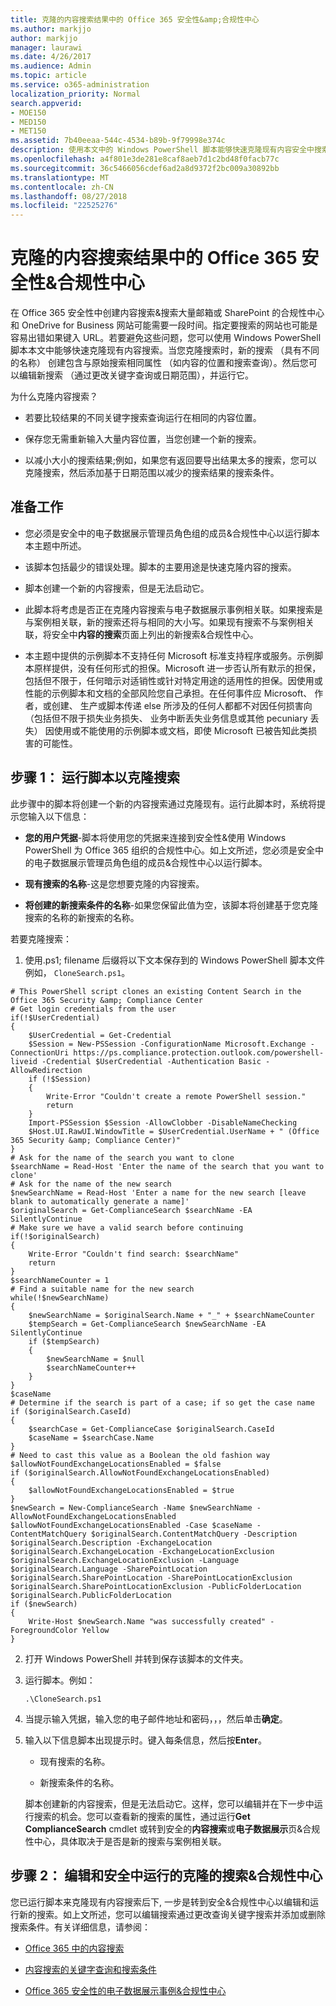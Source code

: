 ```yaml
---
title: 克隆的内容搜索结果中的 Office 365 安全性&amp;合规性中心
ms.author: markjjo
author: markjjo
manager: laurawi
ms.date: 4/26/2017
ms.audience: Admin
ms.topic: article
ms.service: o365-administration
localization_priority: Normal
search.appverid:
- MOE150
- MED150
- MET150
ms.assetid: 7b40eeaa-544c-4534-b89b-9f79998e374c
description: 使用本文中的 Windows PowerShell 脚本能够快速克隆现有内容安全中搜索&amp;Compliane 中心搜索。当您克隆搜索时，新的搜索 （具有新的名称） 创建包含与原始搜索相同的属性。然后您可以编辑 （通过更改关键字查询或日期范围），新搜索，然后运行它。
ms.openlocfilehash: a4f801e3de281e8caf8aeb7d1c2bd48f0facb77c
ms.sourcegitcommit: 36c5466056cdef6ad2a8d9372f2bc009a30892bb
ms.translationtype: MT
ms.contentlocale: zh-CN
ms.lasthandoff: 08/27/2018
ms.locfileid: "22525276"
---
```

# <a name="clone-a-content-search-in-the-office-365-security-amp-compliance-center"></a>克隆的内容搜索结果中的 Office 365 安全性&amp;合规性中心

在 Office 365 安全性中创建内容搜索&amp;搜索大量邮箱或 SharePoint 的合规性中心和 OneDrive for Business 网站可能需要一段时间。指定要搜索的网站也可能是容易出错如果键入 URL。若要避免这些问题，您可以使用 Windows PowerShell 脚本本文中能够快速克隆现有内容搜索。当您克隆搜索时，新的搜索 （具有不同的名称） 创建包含与原始搜索相同属性 （如内容的位置和搜索查询）。然后您可以编辑新搜索 （通过更改关键字查询或日期范围），并运行它。
  
为什么克隆内容搜索？
  
- 若要比较结果的不同关键字搜索查询运行在相同的内容位置。
    
- 保存您无需重新输入大量内容位置，当您创建一个新的搜索。
    
- 以减小大小的搜索结果;例如，如果您有返回要导出结果太多的搜索，您可以克隆搜索，然后添加基于日期范围以减少的搜索结果的搜索条件。
  
## <a name="before-you-begin"></a>准备工作

- 您必须是安全中的电子数据展示管理员角色组的成员&amp;合规性中心以运行脚本本主题中所述。
    
- 该脚本包括最少的错误处理。脚本的主要用途是快速克隆内容的搜索。
    
- 脚本创建一个新的内容搜索，但是无法启动它。
    
- 此脚本将考虑是否正在克隆内容搜索与电子数据展示事例相关联。如果搜索是与案例相关联，新的搜索还将与相同的大小写。如果现有搜索不与案例相关联，将安全中**内容的搜索**页面上列出的新搜索&amp;合规性中心。 
    
- 本主题中提供的示例脚本不支持任何 Microsoft 标准支持程序或服务。示例脚本原样提供，没有任何形式的担保。Microsoft 进一步否认所有默示的担保，包括但不限于，任何暗示对适销性或针对特定用途的适用性的担保。因使用或性能的示例脚本和文档的全部风险您自己承担。在任何事件应 Microsoft、 作者，或创建、 生产或脚本传递 else 所涉及的任何人都都不对因任何损害向 （包括但不限于损失业务损失、 业务中断丢失业务信息或其他 pecuniary 丢失） 因使用或不能使用的示例脚本或文档，即使 Microsoft 已被告知此类损害的可能性。
  
## <a name="step-1-run-the-script-to-clone-a-search"></a>步骤 1： 运行脚本以克隆搜索

此步骤中的脚本将创建一个新的内容搜索通过克隆现有。运行此脚本时，系统将提示您输入以下信息：
  
- **您的用户凭据**-脚本将使用您的凭据来连接到安全性&amp;使用 Windows PowerShell 为 Office 365 组织的合规性中心。如上文所述，您必须是安全中的电子数据展示管理员角色组的成员&amp;合规性中心以运行脚本。 
    
- **现有搜索的名称**-这是您想要克隆的内容搜索。 
    
- **将创建的新搜索条件的名称**-如果您保留此值为空，该脚本将创建基于您克隆搜索的名称的新搜索的名称。 
    
若要克隆搜索：
  
1. 使用.ps1; filename 后缀将以下文本保存到的 Windows PowerShell 脚本文件例如， `CloneSearch.ps1`。
    
  ```
  # This PowerShell script clones an existing Content Search in the Office 365 Security &amp; Compliance Center
  # Get login credentials from the user
  if(!$UserCredential)
  {
      $UserCredential = Get-Credential
      $Session = New-PSSession -ConfigurationName Microsoft.Exchange -ConnectionUri https://ps.compliance.protection.outlook.com/powershell-liveid -Credential $UserCredential -Authentication Basic -AllowRedirection
      if (!$Session)
      {
          Write-Error "Couldn't create a remote PowerShell session."
          return
      }
      Import-PSSession $Session -AllowClobber -DisableNameChecking
      $Host.UI.RawUI.WindowTitle = $UserCredential.UserName + " (Office 365 Security &amp; Compliance Center)"
  }
  # Ask for the name of the search you want to clone
  $searchName = Read-Host 'Enter the name of the search that you want to clone'
  # Ask for the name of the new search
  $newSearchName = Read-Host 'Enter a name for the new search [leave blank to automatically generate a name]'
  $originalSearch = Get-ComplianceSearch $searchName -EA SilentlyContinue
  # Make sure we have a valid search before continuing
  if(!$originalSearch)
  {
      Write-Error "Couldn't find search: $searchName"
      return
  }
  $searchNameCounter = 1
  # Find a suitable name for the new search
  while(!$newSearchName)
  {
      $newSearchName = $originalSearch.Name + "_" + $searchNameCounter
      $tempSearch = Get-ComplianceSearch $newSearchName -EA SilentlyContinue
      if ($tempSearch)
      {
          $newSearchName = $null
          $searchNameCounter++
      }
  }
  $caseName
  # Determine if the search is part of a case; if so get the case name
  if ($originalSearch.CaseId)
  {
      $searchCase = Get-ComplianceCase $originalSearch.CaseId
      $caseName = $searchCase.Name
  }
  # Need to cast this value as a Boolean the old fashion way
  $allowNotFoundExchangeLocationsEnabled = $false
  if ($originalSearch.AllowNotFoundExchangeLocationsEnabled)
  {
      $allowNotFoundExchangeLocationsEnabled = $true
  }
  $newSearch = New-ComplianceSearch -Name $newSearchName -AllowNotFoundExchangeLocationsEnabled $allowNotFoundExchangeLocationsEnabled -Case $caseName -ContentMatchQuery $originalSearch.ContentMatchQuery -Description $originalSearch.Description -ExchangeLocation $originalSearch.ExchangeLocation -ExchangeLocationExclusion $originalSearch.ExchangeLocationExclusion -Language $originalSearch.Language -SharePointLocation $originalSearch.SharePointLocation -SharePointLocationExclusion $originalSearch.SharePointLocationExclusion -PublicFolderLocation $originalSearch.PublicFolderLocation
  if ($newSearch)
  {
      Write-Host $newSearch.Name "was successfully created" -ForegroundColor Yellow
  }
  ```

2. 打开 Windows PowerShell 并转到保存该脚本的文件夹。
    
3. 运行脚本。例如：
    
    ```
    .\CloneSearch.ps1
    ```

4. 当提示输入凭据，输入您的电子邮件地址和密码，，，然后单击**确定**。
    
5. 输入以下信息脚本出现提示时。键入每条信息，然后按**Enter**。
    
    - 现有搜索的名称。
    
    - 新搜索条件的名称。
    
    脚本创建新的内容搜索，但是无法启动它。这样，您可以编辑并在下一步中运行搜索的机会。您可以查看新的搜索的属性，通过运行**Get ComplianceSearch** cmdlet 或转到安全的**内容搜索**或**电子数据展示**页&amp;合规性中心，具体取决于是否是新的搜索与案例相关联。 
  
## <a name="step-2-edit-and-run-the-cloned-search-in-the-security-amp-compliance-center"></a>步骤 2： 编辑和安全中运行的克隆的搜索&amp;合规性中心

您已运行脚本来克隆现有内容搜索后下, 一步是转到安全&amp;合规性中心以编辑和运行新的搜索。如上文所述，您可以编辑搜索通过更改查询关键字搜索并添加或删除搜索条件。有关详细信息，请参阅：
  
- [Office 365 中的内容搜索](content-search.md)
    
- [内容搜索的关键字查询和搜索条件](keyword-queries-and-search-conditions.md)
    
- [Office 365 安全性的电子数据展示事例&amp;合规性中心](ediscovery-cases.md)
